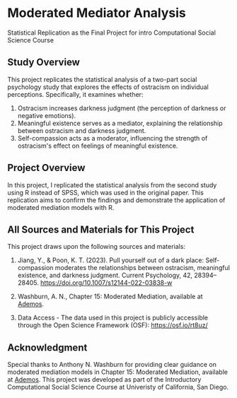 # Moderated Mediator Analysis
Statistical Replication as the Final Project for intro Computational Social Science Course



## Study Overview 
This project replicates the statistical analysis of a two-part social psychology study that explores the effects of ostracism on individual perceptions. Specifically, it examines whether:

1. Ostracism increases darkness judgment (the perception of darkness or negative emotions).
2. Meaningful existence serves as a mediator, explaining the relationship between ostracism and darkness judgment.
3. Self-compassion acts as a moderator, influencing the strength of ostracism's effect on feelings of meaningful existence.




## Project Overview 
In this project, I replicated the statistical analysis from the second study using R instead of SPSS, which was used in the original paper. This replication aims to confirm the findings and demonstrate the application of moderated mediation models with R.


## All Sources and Materials for This Project

This project draws upon the following sources and materials:

1. Jiang, Y., & Poon, K. T. (2023). Pull yourself out of a dark place: Self-compassion moderates the relationships between ostracism, meaningful existence, and darkness judgment.
Current Psychology, 42, 28394–28405.
https://doi.org/10.1007/s12144-022-03838-w

2. Washburn, A. N., Chapter 15: Moderated Mediation, available at [Ademos](https://ademos.people.uic.edu/Chapter15.html).

3. Data Access - The data used in this project is publicly accessible through the Open Science Framework (OSF):
https://osf.io/rt8uz/



## Acknowledgment
Special thanks to Anthony N. Washburn for providing clear guidance on moderated mediation models in Chapter 15: Moderated Mediation, available at [Ademos](https://ademos.people.uic.edu/Chapter15.html). This project was developed as part of the Introductory Computational Social Science Course at Univeristy of California, San Diego. 
